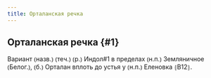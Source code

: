 ```yaml
---
title: Орталанская речка
---
```

## Орталанская речка {#1}

Вариант ⦅назв.⦆ ⦅теч.⦆ ⦅р.⦆ Индол#1 в пределах ⦅н.п.⦆ Земляничное ⦅Белог.⦆, ⦅б.⦆ Орталан вплоть до устья у ⦅н.п.⦆ Еленовка ⦃В12⦄.
